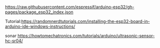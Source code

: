 https://raw.githubusercontent.com/espressif/arduino-esp32/gh-pages/package_esp32_index.json


Tutorial:https://randomnerdtutorials.com/installing-the-esp32-board-in-arduino-ide-windows-instructions/

sonar https://howtomechatronics.com/tutorials/arduino/ultrasonic-sensor-hc-sr04/

